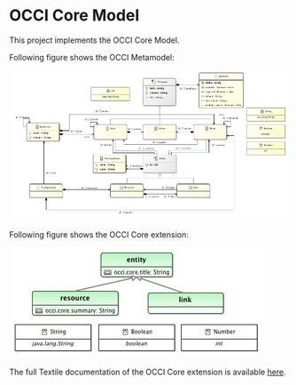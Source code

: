 # OCCI Core Model

This project implements the OCCI Core Model.

Following figure shows the OCCI Metamodel:

![OCCI Metamodel diagram](documentation/images/OCCI-Metamodel-diagram.jpg "OCCI Metamodel diagram")

Following figure shows the OCCI Core extension:

![OCCI Core Extension diagram](documentation/images/OCCI-Core-Extension-diagram.jpg "OCCI Core Extension diagram")

The full Textile documentation of the OCCI Core extension is available [here](documentation/textile/core.textile).
